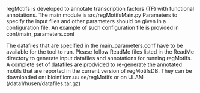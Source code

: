 regMotifs is developed to annotate transcription factors (TF) with functional annotations. The main module is src/regMotifsMain.py
Parameters to specify the input files and other parameters should be given in a configuration file. An example of such configuration file is provided in conf/main_parameters.conf

The datafiles that are specified in the main_parameters.conf have to be available for the tool to run. Please follow ReadMe files listed in the ReadMe directory to generate input datafiles and annotations for running regMotifs.
A complete set of datafiles are prodvided to re-generate the annotated motifs that are reported in the current version of regMotifsDB. They can be downloaded on: bioinf.icm.uu.se/regMotifs or on ULAM (/data1/husen/datafiles.tar.gz)
